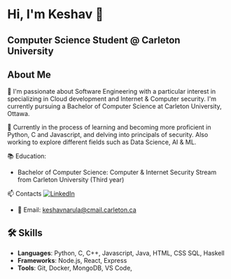 # Hi, I'm Keshav 👋
## Computer Science Student @ Carleton University

## About Me
👀 I'm passionate about Software Engineering with a particular interest in specializing in Cloud development and Internet & Computer security. I'm currently pursuing a Bachelor of Computer Science at Carleton University, Ottawa.

🌱 Currently in the process of learning and becoming more proficient in Python, C and Javascript, and delving into principals of security. Also working to explore different fields such as Data Science, AI & ML.

📚 Education:  
- Bachelor of Computer Science: Computer & Internet Security Stream from Carleton University (Third year)

📫 Contacts
[![LinkedIn](https://img.shields.io/badge/LinkedIn-%230077B5.svg?logo=linkedin&logoColor=white)](https://linkedin.com/in/keshavnarula)
- 📧 Email: keshavnarula@cmail.carleton.ca  


## 🛠 Skills
- **Languages**: Python, C, C++, Javascript, Java, HTML, CSS SQL, Haskell
- **Frameworks**: Node.js, React, Express
- **Tools**: Git, Docker, MongoDB, VS Code, 
